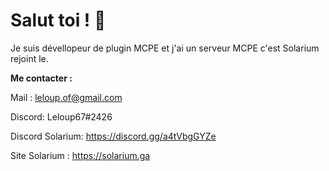 # Salut toi ! 👋

Je suis dévellopeur de plugin MCPE et j'ai un serveur MCPE c'est Solarium rejoint le.

**Me contacter :**

Mail : leloup.of@gmail.com

Discord: Leloup67#2426

Discord Solarium: https://discord.gg/a4tVbgGYZe

Site Solarium : https://solarium.ga

